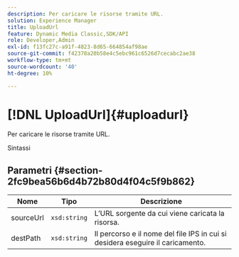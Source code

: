 ```yaml
---
description: Per caricare le risorse tramite URL.
solution: Experience Manager
title: UploadUrl
feature: Dynamic Media Classic,SDK/API
role: Developer,Admin
exl-id: f13fc27c-a91f-4823-8d65-664854af98ae
source-git-commit: f42378a20b58e4c5ebc961c6526d7cecabc2ae38
workflow-type: tm+mt
source-wordcount: '40'
ht-degree: 10%

---
```


# [!DNL UploadUrl]{#uploadurl}

Per caricare le risorse tramite URL.

Sintassi

## Parametri {#section-2fc9bea56b6d4b72b80d4f04c5f9b862}

| Nome | Tipo | Descrizione |
|---|---|---|
| sourceUrl | `xsd:string` | L’URL sorgente da cui viene caricata la risorsa. |
| destPath | `xsd:string` | Il percorso e il nome del file IPS in cui si desidera eseguire il caricamento. |

